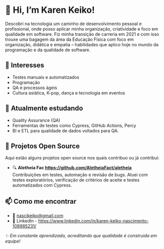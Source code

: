 # 👋 Hi, I’m Karen Keiko!

Descobri na tecnologia um caminho de desenvolvimento pessoal e profissional, onde posso aplicar minha organização, criatividade e foco em qualidade em software. Fiz minha transição de carreria em 2021 e com isso trouxe uma bagagem da área da Educação Física com foco em organização, didática e empatia – habilidades que aplico hoje no mundo da programação e da qualidade de software.

## 👀 Interesses

- Testes manuais e automatizados
- Programação
- QA e processos ágeis
- Cultura asiática, K-pop, dança e tecnologia em eventos

## 🌱 Atualmente estudando

- Quality Assurance (QA)
- Ferramentas de testes como Cypress, GitHub Actions, Percy
- BI e ETL para qualidade de dados voltados para QA.

## 💞️ Projetos Open Source

Aqui estão alguns projetos open source nos quais contribuo ou já contribuí:

- 🔍 **Aletheia Fac https://github.com/AletheiaFact/aletheia**  
  Contribuições em testes, automação e revisão de bugs. Atuei com testes exploratórios, verificação de critérios de aceite e testes automatizados com Cypress.  

## 📫 Como me encontrar

- 📧 nascikeiko@gmail.com   
- 💼 LinkedIn - https://www.linkedin.com/in/karen-keiko-nascimento-108985231/

_✨ Em constante aprendizado, acreditando que qualidade é construída em equipe!_
